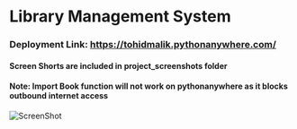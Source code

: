 # Library Management System
### Deployment Link: https://tohidmalik.pythonanywhere.com/

#### Screen Shorts are included in project_screenshots folder

#### Note: Import Book function will not work on pythonanywhere as it blocks outbound internet access

![ScreenShot](https://github.com/i-saumitra/Voice-controlled-MP3-Player/blob/master/screenshot.jpg)

